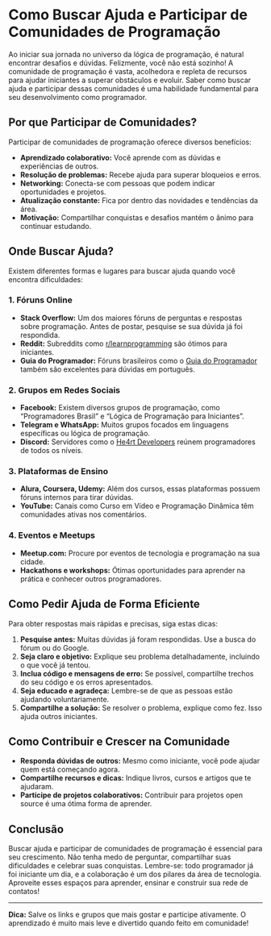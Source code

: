 
# Como Buscar Ajuda e Participar de Comunidades de Programação

Ao iniciar sua jornada no universo da lógica de programação, é natural encontrar desafios e dúvidas. Felizmente, você não está sozinho! A comunidade de programação é vasta, acolhedora e repleta de recursos para ajudar iniciantes a superar obstáculos e evoluir. Saber como buscar ajuda e participar dessas comunidades é uma habilidade fundamental para seu desenvolvimento como programador.

## Por que Participar de Comunidades?

Participar de comunidades de programação oferece diversos benefícios:

- **Aprendizado colaborativo:** Você aprende com as dúvidas e experiências de outros.
- **Resolução de problemas:** Recebe ajuda para superar bloqueios e erros.
- **Networking:** Conecta-se com pessoas que podem indicar oportunidades e projetos.
- **Atualização constante:** Fica por dentro das novidades e tendências da área.
- **Motivação:** Compartilhar conquistas e desafios mantém o ânimo para continuar estudando.

## Onde Buscar Ajuda?

Existem diferentes formas e lugares para buscar ajuda quando você encontra dificuldades:

### 1. Fóruns Online

- **Stack Overflow:** Um dos maiores fóruns de perguntas e respostas sobre programação. Antes de postar, pesquise se sua dúvida já foi respondida.
- **Reddit:** Subreddits como [r/learnprogramming](https://www.reddit.com/r/learnprogramming/) são ótimos para iniciantes.
- **Guia do Programador:** Fóruns brasileiros como o [Guia do Programador](https://www.guiadoprogramador.com.br/) também são excelentes para dúvidas em português.

### 2. Grupos em Redes Sociais

- **Facebook:** Existem diversos grupos de programação, como “Programadores Brasil” e “Lógica de Programação para Iniciantes”.
- **Telegram e WhatsApp:** Muitos grupos focados em linguagens específicas ou lógica de programação.
- **Discord:** Servidores como o [He4rt Developers](https://discord.gg/heartdevs) reúnem programadores de todos os níveis.

### 3. Plataformas de Ensino

- **Alura, Coursera, Udemy:** Além dos cursos, essas plataformas possuem fóruns internos para tirar dúvidas.
- **YouTube:** Canais como Curso em Vídeo e Programação Dinâmica têm comunidades ativas nos comentários.

### 4. Eventos e Meetups

- **Meetup.com:** Procure por eventos de tecnologia e programação na sua cidade.
- **Hackathons e workshops:** Ótimas oportunidades para aprender na prática e conhecer outros programadores.

## Como Pedir Ajuda de Forma Eficiente

Para obter respostas mais rápidas e precisas, siga estas dicas:

1. **Pesquise antes:** Muitas dúvidas já foram respondidas. Use a busca do fórum ou do Google.
2. **Seja claro e objetivo:** Explique seu problema detalhadamente, incluindo o que você já tentou.
3. **Inclua código e mensagens de erro:** Se possível, compartilhe trechos do seu código e os erros apresentados.
4. **Seja educado e agradeça:** Lembre-se de que as pessoas estão ajudando voluntariamente.
5. **Compartilhe a solução:** Se resolver o problema, explique como fez. Isso ajuda outros iniciantes.

## Como Contribuir e Crescer na Comunidade

- **Responda dúvidas de outros:** Mesmo como iniciante, você pode ajudar quem está começando agora.
- **Compartilhe recursos e dicas:** Indique livros, cursos e artigos que te ajudaram.
- **Participe de projetos colaborativos:** Contribuir para projetos open source é uma ótima forma de aprender.

## Conclusão

Buscar ajuda e participar de comunidades de programação é essencial para seu crescimento. Não tenha medo de perguntar, compartilhar suas dificuldades e celebrar suas conquistas. Lembre-se: todo programador já foi iniciante um dia, e a colaboração é um dos pilares da área de tecnologia. Aproveite esses espaços para aprender, ensinar e construir sua rede de contatos!

---
**Dica:** Salve os links e grupos que mais gostar e participe ativamente. O aprendizado é muito mais leve e divertido quando feito em comunidade!
```

